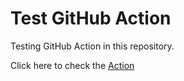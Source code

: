 # Test GitHub Action

Testing GitHub Action in this repository.

Click here to check the [Action](https://github.com/AlvinGetright/test-action/actions)
